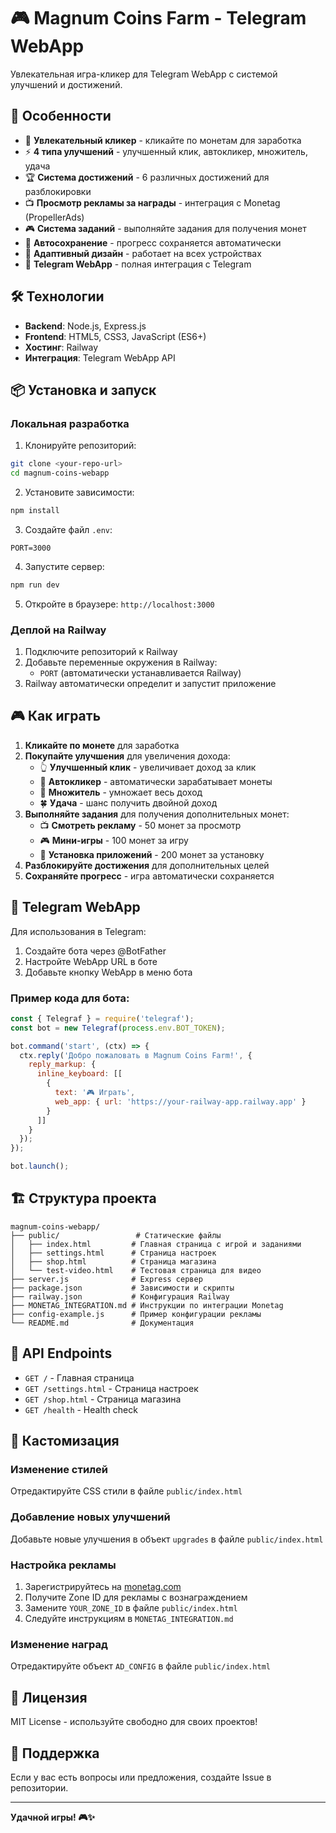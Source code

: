 # 🎮 Magnum Coins Farm - Telegram WebApp

Увлекательная игра-кликер для Telegram WebApp с системой улучшений и достижений.

## 🚀 Особенности

- 🎯 **Увлекательный кликер** - кликайте по монетам для заработка
- ⚡ **4 типа улучшений** - улучшенный клик, автокликер, множитель, удача
- 🏆 **Система достижений** - 6 различных достижений для разблокировки
- 📺 **Просмотр рекламы за награды** - интеграция с Monetag (PropellerAds)
- 🎮 **Система заданий** - выполняйте задания для получения монет
- 💾 **Автосохранение** - прогресс сохраняется автоматически
- 📱 **Адаптивный дизайн** - работает на всех устройствах
- 🔗 **Telegram WebApp** - полная интеграция с Telegram

## 🛠️ Технологии

- **Backend**: Node.js, Express.js
- **Frontend**: HTML5, CSS3, JavaScript (ES6+)
- **Хостинг**: Railway
- **Интеграция**: Telegram WebApp API

## 📦 Установка и запуск

### Локальная разработка

1. Клонируйте репозиторий:
```bash
git clone <your-repo-url>
cd magnum-coins-webapp
```

2. Установите зависимости:
```bash
npm install
```

3. Создайте файл `.env`:
```env
PORT=3000
```

4. Запустите сервер:
```bash
npm run dev
```

5. Откройте в браузере: `http://localhost:3000`

### Деплой на Railway

1. Подключите репозиторий к Railway
2. Добавьте переменные окружения в Railway:
   - `PORT` (автоматически устанавливается Railway)
3. Railway автоматически определит и запустит приложение

## 🎮 Как играть

1. **Кликайте по монете** для заработка
2. **Покупайте улучшения** для увеличения дохода:
   - 👆 **Улучшенный клик** - увеличивает доход за клик
   - 🤖 **Автокликер** - автоматически зарабатывает монеты
   - 💎 **Множитель** - умножает весь доход
   - 🍀 **Удача** - шанс получить двойной доход
3. **Выполняйте задания** для получения дополнительных монет:
   - 📺 **Смотреть рекламу** - 50 монет за просмотр
   - 🎮 **Мини-игры** - 100 монет за игру
   - 📱 **Установка приложений** - 200 монет за установку
4. **Разблокируйте достижения** для дополнительных целей
5. **Сохраняйте прогресс** - игра автоматически сохраняется

## 📱 Telegram WebApp

Для использования в Telegram:

1. Создайте бота через @BotFather
2. Настройте WebApp URL в боте
3. Добавьте кнопку WebApp в меню бота

### Пример кода для бота:

```javascript
const { Telegraf } = require('telegraf');
const bot = new Telegraf(process.env.BOT_TOKEN);

bot.command('start', (ctx) => {
  ctx.reply('Добро пожаловать в Magnum Coins Farm!', {
    reply_markup: {
      inline_keyboard: [[
        {
          text: '🎮 Играть',
          web_app: { url: 'https://your-railway-app.railway.app' }
        }
      ]]
    }
  });
});

bot.launch();
```

## 🏗️ Структура проекта

```
magnum-coins-webapp/
├── public/                 # Статические файлы
│   ├── index.html         # Главная страница с игрой и заданиями
│   ├── settings.html      # Страница настроек
│   ├── shop.html          # Страница магазина
│   └── test-video.html    # Тестовая страница для видео
├── server.js              # Express сервер
├── package.json           # Зависимости и скрипты
├── railway.json           # Конфигурация Railway
├── MONETAG_INTEGRATION.md # Инструкции по интеграции Monetag
├── config-example.js      # Пример конфигурации рекламы
└── README.md              # Документация
```

## 🔧 API Endpoints

- `GET /` - Главная страница
- `GET /settings.html` - Страница настроек
- `GET /shop.html` - Страница магазина
- `GET /health` - Health check

## 🎨 Кастомизация

### Изменение стилей
Отредактируйте CSS стили в файле `public/index.html`

### Добавление новых улучшений
Добавьте новые улучшения в объект `upgrades` в файле `public/index.html`

### Настройка рекламы
1. Зарегистрируйтесь на [monetag.com](https://monetag.com)
2. Получите Zone ID для рекламы с вознаграждением
3. Замените `YOUR_ZONE_ID` в файле `public/index.html`
4. Следуйте инструкциям в `MONETAG_INTEGRATION.md`

### Изменение наград
Отредактируйте объект `AD_CONFIG` в файле `public/index.html`

## 📄 Лицензия

MIT License - используйте свободно для своих проектов!

## 🤝 Поддержка

Если у вас есть вопросы или предложения, создайте Issue в репозитории.

---

**Удачной игры! 🎮✨**
